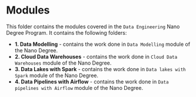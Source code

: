 # Modules
This folder contains the modules covered in the `Data Engineering` Nano Degree Program. It contains the following folders:
* **1. Data Modelling** - contains the work done in `Data Modelling` module of the Nano Degree.
* **2. Cloud Data Warehouses** - contains the work done in `Cloud Data Warehouses` module of the Nano Degree.
* **3. Data Lakes with Spark** - contains the work done in `Data lakes with Spark` module of the Nano Degree.
* **4. Data Pipelines with Airflow** - contains the work done in `Data pipelines with Airflow` module of the Nano Degree. 
